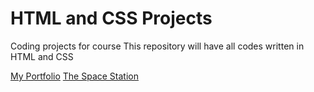 # HTML and CSS Projects
 Coding projects for course 
This repository will have all codes written in HTML and CSS

[My Portfolio](https://adamrashid781.github.io)
[The Space Station](https://github.com/Adamrashid781/HTML-and-CSS-Projects/tree/main/Space-Station) 
